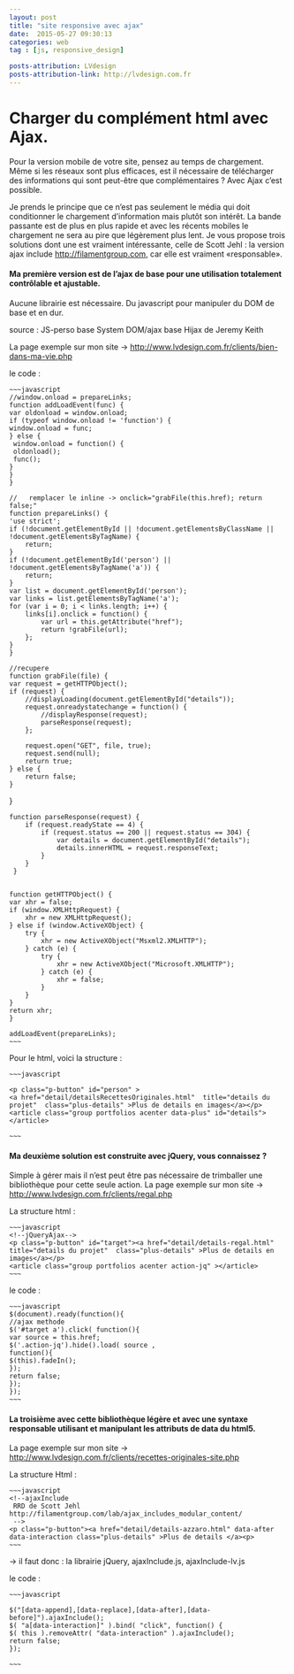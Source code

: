 ```yaml
---
layout: post
title: "site responsive avec ajax"
date:  2015-05-27 09:30:13
categories: web
tag : [js, responsive_design]

posts-attribution: LVdesign
posts-attribution-link: http://lvdesign.com.fr
---
```



# Charger du complément html avec Ajax.

Pour la version mobile de votre site, pensez au temps de chargement.
Même si les réseaux sont plus efficaces, est il nécessaire de télécharger des informations qui sont peut-être que complémentaires ?
Avec Ajax c’est possible.


Je prends le principe que ce n’est pas seulement le média qui doit conditionner le chargement d’information mais plutôt son intérêt. 
La bande passante est de plus en plus rapide et avec les récents mobiles 
le chargement ne sera au pire que légèrement plus lent.
Je vous propose trois solutions dont une est vraiment intéressante, celle de Scott Jehl : la version ajax include http://filamentgroup.com, car elle est vraiment «responsable».  


#### Ma première version est de l’ajax de base pour une utilisation totalement contrôlable et ajustable. 
Aucune librairie est nécessaire. Du javascript pour manipuler du DOM de base et en dur.

source :
JS-perso base
System DOM/ajax
base Hijax de Jeremy Keith

La page exemple sur mon site -> http://www.lvdesign.com.fr/clients/bien-dans-ma-vie.php

le code : 

    ~~~javascript
    //window.onload = prepareLinks;
    function addLoadEvent(func) {
    var oldonload = window.onload;
    if (typeof window.onload != 'function') {
    window.onload = func;
    } else {
     window.onload = function() {
     oldonload();
     func();
    }
    }
    }

    //   remplacer le inline -> onclick="grabFile(this.href); return false;"
    function prepareLinks() {
    'use strict';
    if (!document.getElementById || !document.getElementsByClassName || !document.getElementsByTagName) {
        return;
    }
    if (!document.getElementById('person') || !document.getElementsByTagName('a')) {
        return;
    }
    var list = document.getElementById('person');
    var links = list.getElementsByTagName('a');
    for (var i = 0; i < links.length; i++) {
        links[i].onclick = function() {
            var url = this.getAttribute("href");
            return !grabFile(url);
        };
    }
    }

    //recupere
    function grabFile(file) {
    var request = getHTTPObject();
    if (request) {
        //displayLoading(document.getElementById("details"));
        request.onreadystatechange = function() {
            //displayResponse(request);
            parseResponse(request);
        };

        request.open("GET", file, true);
        request.send(null);
        return true;
    } else {
        return false;
    }
}


    function parseResponse(request) {
        if (request.readyState == 4) {
            if (request.status == 200 || request.status == 304) {
                var details = document.getElementById("details");
                details.innerHTML = request.responseText;
            }
        }
     }


    function getHTTPObject() {
    var xhr = false;
    if (window.XMLHttpRequest) {
        xhr = new XMLHttpRequest();
    } else if (window.ActiveXObject) {
        try {
            xhr = new ActiveXObject("Msxml2.XMLHTTP");
        } catch (e) {
            try {
                xhr = new ActiveXObject("Microsoft.XMLHTTP");
            } catch (e) {
                xhr = false;
            }
        }
    }
    return xhr;
    }

    addLoadEvent(prepareLinks);
    ~~~

Pour le html, voici la structure :


    ~~~javascript
    
    <p class="p-button" id="person" >
    <a href="detail/detailsRecettesOriginales.html"  title="details du projet"  class="plus-details" >Plus de details en images</a></p>
    <article class="group portfolios acenter data-plus" id="details"></article>
    
    ~~~



#### Ma deuxième solution est construite avec jQuery, vous connaissez ? 
Simple à gérer mais il n’est peut être pas nécessaire de trimballer une bibliothèque pour cette seule action.
La page exemple sur mon site -> http://www.lvdesign.com.fr/clients/regal.php

La structure html :
 

    ~~~javascript
    <!--jQueryAjax-->
    <p class="p-button" id="target"><a href="detail/details-regal.html" title="details du projet"  class="plus-details" >Plus de details en images</a></p>							
    <article class="group portfolios acenter action-jq" ></article>
    ~~~

le code :

    ~~~javascript
    $(document).ready(function(){
    //ajax methode
    $('#target a').click( function(){
    var source = this.href;
    $('.action-jq').hide().load( source , 
    function(){
    $(this).fadeIn();
    });
    return false;
    });
    });
    ~~~

#### La troisième avec cette bibliothèque légère et avec une syntaxe responsable utilisant et manipulant les attributs de data du html5. 

La page exemple sur mon site -> http://www.lvdesign.com.fr/clients/recettes-originales-site.php


La structure Html :


    ~~~javascript
    <!--ajaxInclude
     RRD de Scott Jehl http://filamentgroup.com/lab/ajax_includes_modular_content/
     -->			   										
	<p class="p-button"><a href="detail/details-azzaro.html" data-after data-interaction class="plus-details" >Plus de details </a><p>
    ~~~

-> il faut donc : la librairie jQuery, ajaxInclude.js, ajaxInclude-lv.js

le code :

    ~~~javascript
    
    $("[data-append],[data-replace],[data-after],[data-before]").ajaxInclude();
    $( "a[data-interaction]" ).bind( "click", function() {
    $( this ).removeAttr( "data-interaction" ).ajaxInclude();
    return false;
    });
    
    ~~~

